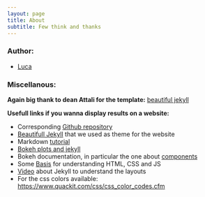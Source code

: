 ```yaml
---
layout: page
title: About
subtitle: Few think and thanks
---
```


### Author:
* [Luca](https://people.epfl.ch/luca.zampieri?lang=en)

### Miscellanous:

**Again big thank to dean Attali for the template:**
[beautiful jekyll](https://github.com/daattali/beautiful-jekyll)

**Usefull links if you wanna display results on a website:**

* Corresponding [Github repository](https://github.com/StaySafeGeneva/StaySafeGeneva.github.io/)
* [Beautifull Jekyll](http://deanattali.com/beautiful-jekyll/) that we used as theme for the website
* Markdown [tutorial](http://www.markdowntutorial.com/)
* [Bokeh plots and jekyll](https://briancaffey.github.io/2017/01/23/bokeh-plots-on-jekyll.html)  
* Bokeh documentation, in particular the one about  [components](http://bokeh.pydata.org/en/latest/docs/user_guide/embed.html#components)  
* Some [Basis](https://www.w3schools.com/html/html_css.asp) for understanding HTML, CSS and JS
* [Video](https://www.youtube.com/watch?v=SWVjQsvQocA) about Jekyll to understand the layouts
* For the css colors available: https://www.quackit.com/css/css_color_codes.cfm
